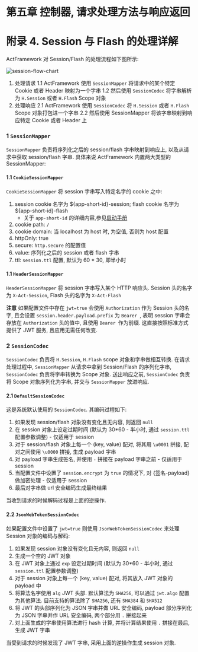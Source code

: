# 第五章 控制器, 请求处理方法与响应返回
# <a name="inside_session_flash">附录 4. Session 与 Flash 的处理详解

ActFramework 对 Session/Flash 的处理流程如下图所示:

![session-flow-chart](https://user-images.githubusercontent.com/216930/38778305-5bf285e2-40fb-11e8-8f65-98a433dd039e.png)

1. 处理请求
	1.1 ActFramework 使用 `SessionMapper` 将请求中的某个特定 Cookie 或者 Header 映射为一个字串
	1.2 然后使用 `SessionCodec` 将字串解析为 `H.Session` 或者 `H.Flash` Scope 对象
2. 处理响应
	2.1 ActFramework 使用 `SessionCodec` 将 `H.Session` 或者 `H.Flash` Scope 对象打包进一个字串
	2.2 然后使用 SessionMapper 将该字串映射到响应特定 Cookie 或者 Header 上

### <a name="session_mapper"></a>1 `SessionMapper`

`SessionMapper` 负责将序列化之后的 session/flash 字串映射到响应上, 以及从请求中获取 session/flash 字串. 具体来说 ActFramework 内置两大类型的 SessionMapper:

#### <a name="cookie_session_mapper"></a>1.1 `CookieSessionMapper`

`CookieSessionMapper` 将 session 字串写入特定名字的 cookie 之中:

1. session cookie 名字为 ${app-short-id}-session; flash cookie 名字为 ${app-short-id}-flash
	* 关于 `app-short-id` 的详细内容,参见[启动手册](reference/bootstrap.md#short_id)
2. cookie path: `/`
3. cookie domain: 当 localhost 为 host 时, 为空值, 否则为 host 配置
4. httpOnly: true
5. secure: `http.secure` 的配置值
6. value: 序列化之后的 session 或者 flash 字串
7. ttl: `session.ttl` 配置, 默认为 60 * 30, 即半小时

#### <a name="header_session_mapper"></a>1.1 `HeaderSessionMapper`

`HeaderSessionMapper` 将 session 字串写入某个 HTTP 响应头. Session 头的名字为 `X-Act-Session`, Flash 头的名字为 `X-Act-Flash`

**注意** 如果配置文件中存在 `jwt=true` 会使用 `Authorization` 作为 Session 头的名字, 且会设置 `session.header.payload.prefix` 为 `Bearer `, 表明 session 字串会存放在 `Authorization` 头的值中, 且使用 `Bearer `作为前缀. 这直接按照标准方式提供了 JWT 服务, 且应用无需任何改变.

### <a name="session_codec"></a>2 `SessionCodec`

`SessionCodec` 负责将 `H.Session`, `H.Flash` scope 对象和字串做相互转换. 在请求处理过程中, `SessionMapper` 从请求中拿到 Session/Flash 的序列化字串, `SessionCodec` 负责将字串转换为 Scope 对象. 送出响应之前, `SessionCodec` 负责将 Scope 对象序列化为字串, 并交与 `SessionMapper` 放进响应.

#### <a name="default_session_codec"></a>2.1 `DefaultSessionCodec`

这是系统默认使用的 `SessionCodec`. 其编码过程如下:

1. 如果发现 session/flash 对象没有变化且无内容, 则返回 `null`
2. 在 session 对象上设定过期时间 (默认为 30*60 - 半小时, 通过 `session.ttl` 配置参数调整) - 仅适用于 session
3. 对于 session/flash 对象上每一个 (key, value) 配对, 将其用 `\u0001` 拼接, 配对之间使用 `\u0000` 拼接, 生成 payload 字串
4. 对 payload 字串生成签名, 并使用 `-` 拼接在 payload 字串之前 - 仅适用于 session
5. 当配置文件中设置了 `session.encrypt` 为 `true` 的情况下, 对 {签名-payload} 做加密处理 - 仅适用于 session
6. 最后对字串做 url 安全编码生成最终结果

当收到请求的时候解码过程是上面的逆操作.

#### <a name="jwt_session_codec"></a>2.2 `JsonWebTokenSessionCodec`

如果配置文件中设置了 `jwt=true` 则使用 `JsonWebTokenSessionCodec` 来处理 Session 对象的编码与解码:

1. 如果发现 session 对象没有变化且无内容, 则返回 `null`
2. 生成一个空的 JWT 对象
3. 在 JWT 对象上通过 `exp` 设定过期时间 (默认为 30*60 - 半小时, 通过 `session.ttl` 配置参数调整)
4. 对于 session 对象上每一个 (key, value) 配对, 将其放入 JWT 对象的 payload 中
5. 将算法名字使用 `alg` JWT 头部. 默认算法为 `SHA256`, 可以通过 `jwt.algo` 配置为其他算法. 目前支持的算法除了 `SHA256`, 还有 `SHA384` 和 `SHA512`
6. 将 JWT 的头部序列化为 JSON 字串并做 URL 安全编码, payload 部分序列化为 JSON 字串并作 URL 安全编码, 两个部分用 `.` 拼接起来
7. 对上面生成的字串使用算法进行 hash 计算, 并将计算结果使用 `.` 拼接在最后, 生成 JWT 字串

当受到请求的时候发现了 JWT 字串, 采用上面的逆操作生成 session 对象.
